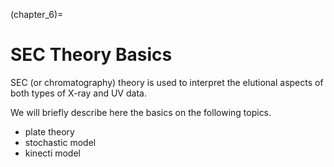 (chapter_6)=
# SEC Theory Basics

SEC (or chromatography) theory is used to interpret the elutional aspects of both types of X-ray and UV data.

We will briefly describe here the basics on the following topics.

* plate theory 
* stochastic model
* kinecti model
